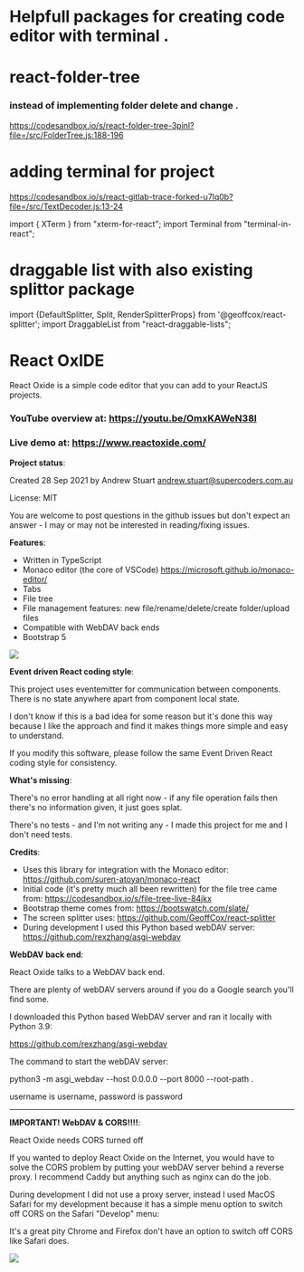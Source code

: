 # Helpfull packages for creating code editor with terminal . 


# react-folder-tree 
### instead of implementing folder delete and change . 

https://codesandbox.io/s/react-folder-tree-3pinl?file=/src/FolderTree.js:188-196 


# adding terminal for project 
https://codesandbox.io/s/react-gitlab-trace-forked-u7lq0b?file=/src/TextDecoder.js:13-24

import { XTerm } from "xterm-for-react";
import Terminal from "terminal-in-react";

# draggable list with also existing splittor package 
import {DefaultSplitter, Split, RenderSplitterProps} from '@geoffcox/react-splitter'; 
import DraggableList from "react-draggable-lists"; 


# React OxIDE

React Oxide is a simple code editor that you can add to your ReactJS projects.

### YouTube overview at: https://youtu.be/OmxKAWeN38I

### Live demo at: https://www.reactoxide.com/

**Project status**:

Created 28 Sep 2021 by Andrew Stuart andrew.stuart@supercoders.com.au

License: MIT

You are welcome to post questions in the github issues but don't expect an answer - I may or may not be interested in reading/fixing issues.

**Features**:

- Written in TypeScript
- Monaco editor (the core of VSCode) https://microsoft.github.io/monaco-editor/
- Tabs
- File tree 
- File management features: new file/rename/delete/create folder/upload files
- Compatible with WebDAV back ends
- Bootstrap 5

![](screenshots/ReactOxideScreenshot1.png)

**Event driven React coding style**:

This project uses eventemitter for communication between components. There is no state anywhere apart from component local state.

I don't know if this is a bad idea for some reason but it's done this way because I like the approach and find it makes things more simple and easy to understand.

If you modify this software, please follow the same Event Driven React coding style for consistency.

**What's missing**:

There's no error handling at all right now - if any file operation fails then there's no information given, it just goes splat.

There's no tests - and I'm not writing any - I made this project for me and I don't need tests.

**Credits**:

- Uses this library for integration with the Monaco editor: https://github.com/suren-atoyan/monaco-react
- Initial code (it's pretty much all been rewritten) for the file tree came from: https://codesandbox.io/s/file-tree-live-84jkx
- Bootstrap theme comes from: https://bootswatch.com/slate/
- The screen splitter uses: https://github.com/GeoffCox/react-splitter
- During development I used this Python based webDAV server: https://github.com/rexzhang/asgi-webdav

**WebDAV back end**:

React Oxide talks to a WebDAV back end.

There are plenty of webDAV servers around if you do a Google search you'll find some.

I downloaded this Python based WebDAV server and ran it locally with Python 3.9:

https://github.com/rexzhang/asgi-webdav

The command to start the webDAV server:

python3 -m asgi_webdav --host 0.0.0.0 --port 8000 --root-path .

username is username, password is password

****
**IMPORTANT! WebDAV & CORS!!!!**:

React Oxide needs CORS turned off

If you wanted to deploy React Oxide on the Internet, you would have to solve the CORS problem by putting your webDAV server behind a reverse proxy.  I recommend Caddy but anything such as nginx can do the job.

During development I did not use a proxy server, instead I used MacOS Safari for my development because it has a simple menu option to switch off CORS on the Safari "Develop" menu:

It's a great pity Chrome and Firefox don't have an option to switch off CORS like Safari does.


![](screenshots/SafariDevelopMenu.png)





